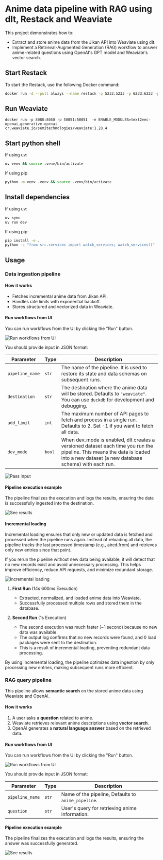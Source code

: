 # Anime data pipeline with RAG using dlt, Restack and Weaviate

This project demonstrates how to:

- Extract and store anime data from the Jikan API into Weaviate using dlt.
- Implement a Retrieval-Augmented Generation (RAG) workflow to answer anime-related questions using OpenAI's GPT model and Weaviate's vector search.

## Start Restack

To start the Restack, use the following Docker command:

```bash
docker run -d --pull always --name restack -p 5233:5233 -p 6233:6233 -p 7233:7233 ghcr.io/restackio/restack:main
```

## Run Weaviate

```shell
docker run -p 8080:8080 -p 50051:50051  -e ENABLE_MODULES=text2vec-openai,generative-openai cr.weaviate.io/semitechnologies/weaviate:1.28.4 
```

## Start python shell

If using uv:

```bash
uv venv && source .venv/bin/activate
```

If using pip:

```bash
python -m venv .venv && source .venv/bin/activate
```

## Install dependencies

If using uv:

```bash
uv sync
uv run dev
```

If using pip:

```bash
pip install -e .
python -c "from src.services import watch_services; watch_services()"
```

## Usage

### Data ingestion pipeline

#### How it works

- Fetches incremental anime data from Jikan API.
- Handles rate limits with exponential backoff.
- Stores structured and vectorized data in Weaviate.

#### Run workflows from UI

You can run workflows from the UI by clicking the "Run" button.

![Run workflows from UI](img/UI.png)

You should provide input in JSON format:

| Parameter        | Type     | Description                                                                                                                                                                       |
|-----------------|---------|-----------------------------------------------------------------------------------------------------------------------------------------------------------------------------------|
| `pipeline_name` | `str`   | The name of the pipeline. It is used to restore its state and data schemas on subsequent runs.                                                                                    |
| `destination`   | `str`   | The destination where the anime data will be stored. Defaults to `"weaviate"`. You can use `duckdb` for development and debugging.                                                |
| `add_limit`     | `int`   | The maximum number of API pages to fetch and process in a single run. Defaults to 2. Set -1 if you want to fetch all data.                                                        |
| `dev_mode`      | `bool`  | When dev_mode is enabled, dlt creates a versioned dataset each time you run the pipeline. This means the data is loaded into a new dataset (a new database schema) with each run. |

![Pass input](img/run.png)

#### Pipeline execution example

The pipeline finalizes the execution and logs the results, ensuring the data is successfully ingested into the destination.

![See results](img/results.png)

#### Incremental loading

Incremental loading ensures that only new or updated data is fetched and processed when the pipeline runs again. 
Instead of reloading all data, the pipeline tracks the last processed 
timestamp (e.g., aired.from) and retrieves only new entries since that point.

If you rerun the pipeline without new data being available, 
it will detect that no new records exist and avoid unnecessary processing. 
This helps improve efficiency, reduce API requests, and minimize redundant storage.

![Incremental loading](img/incremental.png)


1. **First Run** (14s 600ms Execution)

    - Extracted, normalized, and loaded anime data into Weaviate.
    - Successfully processed multiple rows and stored them in the database.
    
2. **Second Run** (1s Execution)

   - The second execution was much faster (~1 second) because no new data was available.
   - The output log confirms that no new records were found, and 0 load packages were sent to the destination.
   - This is a result of incremental loading, preventing redundant data processing.

By using incremental loading, the pipeline optimizes data ingestion by only processing new entries, making subsequent runs more efficient.


### RAG query pipeline
This pipeline allows **semantic search** on the stored anime data using Weaviate and OpenAI.  

#### How it works
1. A user asks a **question** related to anime.  
2. Weaviate retrieves relevant anime descriptions using **vector search**.  
3. OpenAI generates a **natural language answer** based on the retrieved data.  

#### Run workflows from UI

You can run workflows from the UI by clicking the "Run" button.

![Run workflows from UI](img/run2.png)

You should provide input in JSON format:

| Parameter      | Type    | Description  |
|---------------|--------|--------------|
| `pipeline_name` | `str` | Name of the pipeline, Defaults to `anime_pipeline`. |
| `question` | `str` | User's query for retrieving anime information. |


#### Pipeline execution example

The pipeline finalizes the execution and logs the results, ensuring the answer was successfully generated.

![See results](img/results2.png)